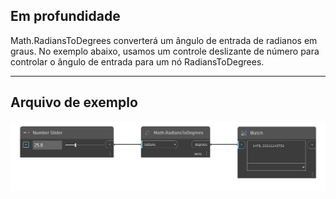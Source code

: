 ## Em profundidade
Math.RadiansToDegrees converterá um ângulo de entrada de radianos em graus. No exemplo abaixo, usamos um controle deslizante de número para controlar o ângulo de entrada para um nó RadiansToDegrees.
___
## Arquivo de exemplo

![Math.RadiansToDegrees](./DSCore.Math.RadiansToDegrees_img.png)

